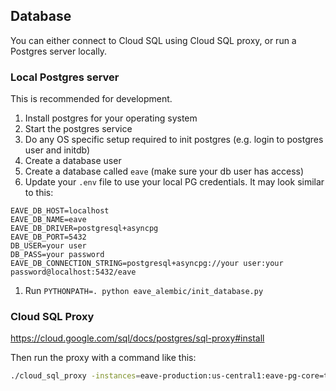 ## Database

You can either connect to Cloud SQL using Cloud SQL proxy, or run a Postgres server locally.

### Local Postgres server

This is recommended for development.

1. Install postgres for your operating system
1. Start the postgres service
1. Do any OS specific setup required to init postgres (e.g. login to postgres user and initdb)
1. Create a database user
1. Create a database called `eave` (make sure your db user has access)
1. Update your `.env` file to use your local PG credentials.
  It may look similar to this:

```
EAVE_DB_HOST=localhost
EAVE_DB_NAME=eave
EAVE_DB_DRIVER=postgresql+asyncpg
EAVE_DB_PORT=5432
DB_USER=your user
DB_PASS=your password
EAVE_DB_CONNECTION_STRING=postgresql+asyncpg://your user:your password@localhost:5432/eave
```

1. Run `PYTHONPATH=. python eave_alembic/init_database.py`

### Cloud SQL Proxy

<https://cloud.google.com/sql/docs/postgres/sql-proxy#install>

Then run the proxy with a command like this:

```bash
./cloud_sql_proxy -instances=eave-production:us-central1:eave-pg-core=tcp:5431
```
